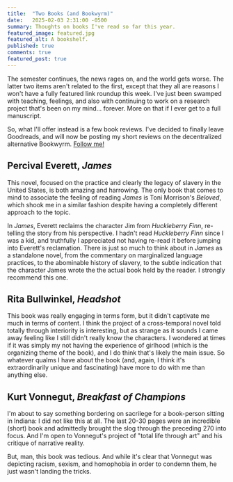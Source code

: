 ```yaml
---
title:  "Two Books (and Bookwyrm)"
date:   2025-02-03 2:31:00 -0500
summary: Thoughts on books I've read so far this year.
featured_image: featured.jpg
featured_alt: A bookshelf. 
published: true
comments: true
featured_post: true
---
```


The semester continues, the news rages on, and the world gets worse. The latter two items aren't related to the first, except that they all are reasons I won't have a fully featured link roundup this week. I've just been swamped with teaching, feelings, and also with continuing to work on a research project that's been on my mind... forever. More on that if I ever get to a full manuscript.

So, what I'll offer instead is a few book reviews. I've decided to finally leave Goodreads, and will now be posting my short reviews on the decentralized alternative Bookwyrm. [Follow me!](https://bookwyrm.social/user/rickwysocki)

## Percival Everett, *James*

This novel, focused on the practice and clearly the legacy of slavery in the United States, is both amazing and harrowing. The only book that comes to mind to associate the feeling of reading *James* is Toni Morrison's *Beloved*, which shook me in a similar fashion despite having a completely different approach to the topic.

In *James*, Everett reclaims the character Jim from *Huckleberry Finn*, re-telling the story from his perspective. I hadn't read *Huckleberry Finn* since I was a kid, and truthfully I appreciated not having re-read it before jumping into Everett's reclamation. There is just so much to think about in *James* as a standalone novel, from the commentary on marginalized language practices, to the abominable history of slavery, to the subtle indication that the character James wrote the the actual book held by the reader. I strongly recommend this one.

## Rita Bullwinkel, *Headshot*

This book was really engaging in terms form, but it didn't captivate me much in terms of content. I think the project of a cross-temporal novel told totally through interiority is interesting, but as strange as it sounds I came away feeling like I still didn't really know the characters. I wondered at times if it was simply my not having the experience of girlhood (which is the organizing theme of the book), and I do think that's likely the main issue. So whatever qualms I have about the book (and, again, I think it's extraordinarily unique and fascinating) have more to do with me than anything else. 

## Kurt Vonnegut, *Breakfast of Champions*

I'm about to say something bordering on sacrilege for a book-person sitting in Indiana: I did not like this at all. The last 20-30 pages were an incredible (short) book and admittedly brought the slog through the preceding 270 into focus. And I'm open to Vonnegut's  project of "total life through art" and his critique of narrative reality. 

But, man, this book was tedious. And while it's clear that Vonnegut was depicting racism, sexism, and homophobia in order to condemn them, he just wasn't landing the tricks.


